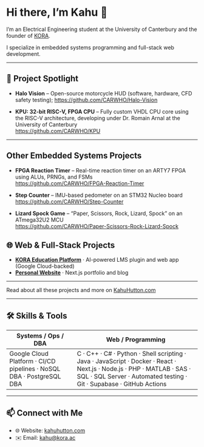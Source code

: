 <!--
  Profile README for CARWHO (Kahu Hutton)
-->

# Hi there, I’m Kahu 👋

I’m an Electrical Engineering student at the University of Canterbury and the founder of [KORA](https://www.kora.ac/).  

I specialize in embedded systems programming and full-stack web development.

---

## 🚀 Project Spotlight

- **Halo Vision** – Open-source motorcycle HUD (software, hardware, CFD safety testing); 
  https://github.com/CARWHO/Halo-Vision

- **KPU: 32-bit RISC-V, FPGA CPU** – Fully custom VHDL CPU core using the RISC-V architecture, developing under Dr. Romain Arnal at the University of Canterbury  
  https://github.com/CARWHO/KPU

---

## Other Embedded Systems Projects

- **FPGA Reaction Timer** – Real-time reaction timer on an ARTY7 FPGA using ALUs, PRNGs, and FSMs  
  https://github.com/CARWHO/FPGA-Reaction-Timer

- **Step Counter** – IMU-based pedometer on an STM32 Nucleo board  
  https://github.com/CARWHO/Step-Counter

- **Lizard Spock Game** – “Paper, Scissors, Rock, Lizard, Spock” on an ATmega32U2 MCU  
  https://github.com/CARWHO/Paper-Scissors-Rock-Lizard-Spock

## 🌐 Web & Full-Stack Projects

- **[KORA Education Platform](https://www.kahuhutton.com/work/kora)** · AI-powered LMS plugin and web app (Google Cloud-backed)  
- **[Personal Website](https://kahuhutton.com)** · Next.js portfolio and blog  

---

Read about all these projects and more on [KahuHutton.com](https://www.kahuhutton.com/work)

---

## 🛠️ Skills & Tools

| Systems / Ops / DBA                              | Web / Programming                                                                                                                                                    |
| ------------------------------------------------- | ------------------------------------------------------------------------------------------------------------------------------------------------------------------- |
| Google Cloud Platform · CI/CD pipelines · NoSQL DBA · PostgreSQL DBA | C · C++ · C# · Python · Shell scripting · Java · JavaScript · Docker · React · Next.js · Node.js · PHP · MATLAB · SAS · SQL · SQL Server · Automated testing · Git · Supabase · GitHub Actions |

---

## 📫 Connect with Me

- 🌐 Website: [kahuhutton.com](https://kahuhutton.com)  
- ✉️ Email: kahu@kora.ac  
